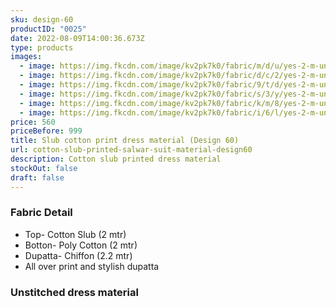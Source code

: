 ```yaml
---
sku: design-60
productID: "0025"
date: 2022-08-09T14:00:36.673Z
type: products
images:
  - image: https://img.fkcdn.com/image/kv2pk7k0/fabric/m/d/u/yes-2-m-unstitched-2-2-m-design-60-sun-fashion-and-lifestyle-original-imag825dcyj23yhy.jpeg
  - image: https://img.fkcdn.com/image/kv2pk7k0/fabric/d/c/2/yes-2-m-unstitched-2-2-m-design-60-sun-fashion-and-lifestyle-original-imag825dbdrhbzqm.jpeg
  - image: https://img.fkcdn.com/image/kv2pk7k0/fabric/9/t/d/yes-2-m-unstitched-2-2-m-design-60-sun-fashion-and-lifestyle-original-imag825degn9crzh.jpeg
  - image: https://img.fkcdn.com/image/kv2pk7k0/fabric/s/3/y/yes-2-m-unstitched-2-2-m-design-60-sun-fashion-and-lifestyle-original-imag825dapxgu4kg.jpeg
  - image: https://img.fkcdn.com/image/kv2pk7k0/fabric/k/m/8/yes-2-m-unstitched-2-2-m-design-60-sun-fashion-and-lifestyle-original-imag825d6fxmngem.jpeg
  - image: https://img.fkcdn.com/image/kv2pk7k0/fabric/i/6/l/yes-2-m-unstitched-2-2-m-design-60-sun-fashion-and-lifestyle-original-imag825dacgtbvfb.jpeg
price: 560
priceBefore: 999
title: Slub cotton print dress material (Design 60)
url: cotton-slub-printed-salwar-suit-material-design60
description: Cotton slub printed dress material
stockOut: false
draft: false
---
```

### Fabric Detail
- Top- Cotton Slub (2 mtr)
- Botton- Poly Cotton (2 mtr)
- Dupatta- Chiffon (2.2 mtr)
- All over print and stylish dupatta

### Unstitched dress material
